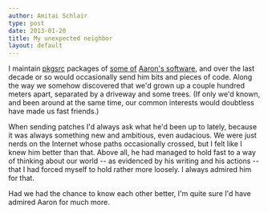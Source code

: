 ```yaml
---
author: Amitai Schlair
type: post
date: 2013-01-20
title: My unexpected neighbor
layout: default
---
```

I maintain [pkgsrc](http://www.pkgsrc.org/) packages of
[some of](http://pkgsrc.se/mail/rss2email)
[Aaron's software](http://pkgsrc.se/textproc/py-html2text), and
over the last decade or so would occasionally send him bits and
pieces of code. Along the way we somehow discovered that we'd
grown up a couple hundred meters apart, separated by a driveway and
some trees. (If only we'd known, and been around at the same time,
our common interests would doubtless have made us fast friends.)

When sending patches I'd always ask what he'd been up to lately,
because it was always something new and ambitious, even audacious.
We were just nerds on the Internet whose paths occasionally crossed,
but I felt like I knew him better than that. Above all, he had
managed to hold fast to a way of thinking about our world -- as
evidenced by his writing and his actions -- that I had forced myself
to hold rather more loosely. I always admired him for that.

Had we had the chance to know each other better, I'm quite sure I'd
have admired Aaron for much more.
